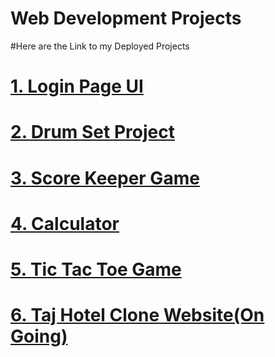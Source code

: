 #                                              **Web Development Projects** 
#Here are the Link to my Deployed Projects

# [1. Login Page UI](https://prajwal-0706.github.io/Web-Development-Projects/HTML-CSS/Login-page/)

# [2. Drum Set Project ](https://prajwal-0706.github.io/Web-Development-Projects/JavaScript%20Projects/Drum%20Kit/)

# [3. Score Keeper Game ](https://prajwal-0706.github.io/Web-Development-Projects/JavaScript%20Projects/Score%20Keeper%20Game/)

# [4. Calculator ](https://prajwal-0706.github.io/Web-Development-Projects/JavaScript%20Projects/Calculator/)

# [5. Tic Tac Toe Game ](https://prajwal-0706.github.io/Web-Development-Projects/JavaScript%20Projects/Tic%20Tac%20Toe%20Game/)

# [6. Taj Hotel Clone Website(On Going) ](https://prajwal-0706.github.io/Web-Development-Projects/React-projects/Hotel_Landing_page/)








